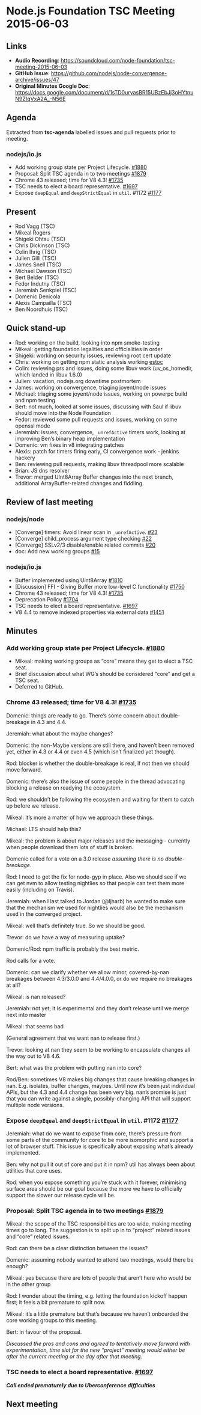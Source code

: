 # Node.js Foundation TSC Meeting 2015-06-03

## Links

* **Audio Recording**: <https://soundcloud.com/node-foundation/tsc-meeting-2015-06-03>
* **GitHub Issue**: <https://github.com/nodejs/node-convergence-archive/issues/47>
* **Original Minutes Google Doc**: <https://docs.google.com/document/d/1sTD0uryasBR15UBzEbJj3oHYtnuN9ZIqVxA2A_-N56E>

## Agenda

Extracted from **tsc-agenda** labelled issues and pull requests prior to meeting.

### nodejs/io.js

* Add working group state per Project Lifecycle. [#1880](https://github.com/nodejs/io.js/pull/1880)
* Proposal: Split TSC agenda in to two meetings [#1879](https://github.com/nodejs/io.js/issues/1879)
* Chrome 43 released; time for V8 4.3! [#1735](https://github.com/nodejs/io.js/issues/1735)
* TSC needs to elect a board representative. [#1697](https://github.com/nodejs/io.js/issues/1697)
* Expose `deepEqual` and `deepStrictEqual` in `util`. #1172 [#1177](https://github.com/nodejs/io.js/pull/1177)

## Present

* Rod Vagg (TSC)
* Mikeal Rogers
* Shigeki Ohtsu (TSC)
* Chris Dickinson (TSC)
* Colin Ihrig (TSC)
* Julien Gilli (TSC)
* James Snell (TSC)
* Michael Dawson (TSC)
* Bert Belder (TSC)
* Fedor Indutny (TSC)
* Jeremiah Senkpiel (TSC)
* Domenic Denicola
* Alexis Campailla (TSC)
* Ben Noordhuis (TSC)

## Quick stand-up

* Rod: working on the build, looking into npm smoke-testing
* Mikeal: getting foundation legalities and officialities in order
* Shigeki: working on security issues, reviewing root cert update
* Chris: working on getting npm static analysis working [estoc](https://github.com/chrisdickinson/estoc)
* Colin: reviewing prs and issues, doing some libuv work (uv_os_homedir, which landed in libuv 1.6.0)
* Julien: vacation, nodejs.org downtime postmortem
* James: working on convergence, triaging joyent/node issues
* Michael: triaging some joyent/node issues, working on powerpc build and npm testing
* Bert: not much, looked at some issues, discussing with Saul if libuv should move into the Node Foundation
* Fedor: reviewed some pull requests and issues, working on some openssl mode
* Jeremiah: issues, convergence, `_unrefActive` timers work, looking at improving Ben’s binary heap implementation
* Domenic: vm fixes in v8 integrating patches
* Alexis: patch for timers firing early, CI convergence work - jenkins hackery
* Ben: reviewing pull requests, making libuv threadpool more scalable
* Brian: JS dns resolver
* Trevor: merged UInt8Array Buffer changes into the next branch, additional ArrayBuffer-related changes and fiddling

## Review of last meeting

### nodejs/node

* \[Converge\] timers: Avoid linear scan in `_unrefActive`. [#23](https://github.com/nodejs/node/issues/23)
* \[Converge\] child_process argument type checking [#22](https://github.com/nodejs/node/issues/22)
* \[Converge\] SSLv2/3 disable/enable related commits [#20](https://github.com/nodejs/node/issues/20)
* doc: Add new working groups [#15](https://github.com/nodejs/node/pull/15)

### nodejs/io.js

* Buffer implemented using Uint8Array [#1810](https://github.com/nodejs/io.js/issues/1810)
* \[Discussion\] FFI - Giving Buffer more low-level C functionality [#1750](https://github.com/nodejs/io.js/pull/1750)
* Chrome 43 released; time for V8 4.3! [#1735](https://github.com/nodejs/io.js/issues/1735)
* Deprecation Policy [#1704](https://github.com/nodejs/io.js/issues/1704)
* TSC needs to elect a board representative. [#1697](https://github.com/nodejs/io.js/issues/1697)
* V8 4.4 to remove indexed properties via external data [#1451](https://github.com/nodejs/io.js/issues/1451)

## Minutes

### Add working group state per Project Lifecycle. [#1880](https://github.com/nodejs/io.js/pull/1880)

* Mikeal: making working groups as “core” means they get to elect a TSC seat.
* Brief discussion about what WG’s should be considered “core” and get a TSC seat.
* Deferred to GitHub.

### Chrome 43 released; time for V8 4.3! [#1735](https://github.com/nodejs/io.js/issues/1735)

Domenic: things are ready to go. There’s some concern about double-breakage in 4.3 and 4.4.

Jeremiah: what about the maybe changes?

Domenic: the non-Maybe versions are still there, and haven’t been removed yet, either in 4.3 or 4.4 or even 4.5 (which isn’t finalized yet though).

Rod: blocker is whether the double-breakage is real, if not then we should move forward.

Domenic: there’s also the issue of some people in the thread advocating blocking a release on readying the ecosystem.

Rod: we shouldn’t be following the ecosystem and waiting for them to catch up before we release.

Mikeal: it’s more a matter of how we approach these things.

Michael: LTS should help this?

Mikeal: the problem is about major releases and the messaging - currently when people download them lots of stuff is broken.

Domenic called for a vote on a 3.0 release _assuming there is no double-breakage_.

Rod: I need to get the fix for node-gyp in place. Also we should see if we can get nvm to allow testing nightlies so that people can test them more easily (including on Travis).

Jeremiah: when I last talked to Jordan (@ljharb) he wanted to make sure that the mechanism we used for nightlies would also be the mechanism used in the converged project.

Mikeal: well that’s definitely true. So we should be good.

Trevor: do we have a way of measuring uptake?

Domenic/Rod: npm traffic is probably the best metric.

Rod calls for a vote.

Domenic: can we clarify whether we allow minor, covered-by-nan breakages between 4.3/3.0.0 and 4.4/4.0.0, or do we require no breakages at all?

Mikeal: is nan released?

Jeremiah: not yet; it is experimental and they don’t release until we merge next into master

Mikeal: that seems bad

(General agreement that we want nan to release first.)

Trevor: looking at nan they seem to be working to encapsulate changes all the way out to V8 4.6.

Bert: what was the problem with putting nan into core?

Rod/Ben: sometimes V8 makes big changes that cause breaking changes in nan. E.g. isolates, buffer changes, maybes. Until now it’s been just individual APIs, but the 4.3 and 4.4 change has been very big. nan’s promise is just that you can write against a single, possibly-changing API that will support multiple node versions.

### Expose `deepEqual` and `deepStrictEqual` in `util`. #1172 [#1177](https://github.com/nodejs/io.js/pull/1177)

Jeremiah: what do we want to expose from core, there’s pressure from some parts of the community for core to be more isomorphic and support a lot of browser stuff. This issue is specifically about exposing what’s already implemented.

Ben: why not pull it out of core and put it in npm? util has always been about utilities that core uses.

Rod: when you expose something you’re stuck with it forever, minimising surface area should be our goal because the more we have to officially support the slower our release cycle will be.

### Proposal: Split TSC agenda in to two meetings [#1879](https://github.com/nodejs/io.js/issues/1879)

Mikeal: the scope of the TSC responsibilities are too wide, making meeting times go to long. The suggestion is to split up in to “project” related issues and “core” related issues.

Rod: can there be a clear distinction between the issues?

Domenic: assuming nobody wanted to attend two meetings, would there be enough?

Mikeal: yes because there are lots of people that aren’t here who would be in the other group

Rod: I wonder about the timing, e.g. letting the foundation kickoff happen first; it feels a bit premature to split now.

Mikeal: it’s a little premature but that’s because we haven’t onboarded the core working groups to this meeting.

Bert: in favour of the proposal.

_Discussed the pros and cons and agreed to tentatively move forward with experimentation, time slot for the new “project” meeting would either be after the current meeting or the day after that meeting._

### TSC needs to elect a board representative. [#1697](https://github.com/nodejs/io.js/issues/1697)

***Call ended prematurely due to Uberconference difficulties***

## Next meeting
